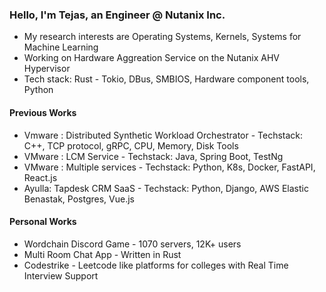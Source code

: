 <h3>
Hello, I'm Tejas, an Engineer @ Nutanix Inc.
</h3>

- My research interests are Operating Systems, Kernels, Systems for Machine Learning
- Working on Hardware Aggreation Service on the Nutanix AHV Hypervisor
- Tech stack: Rust - Tokio, DBus, SMBIOS, Hardware component tools, Python

<h4>
Previous Works  
</h4>

- Vmware : Distributed Synthetic Workload Orchestrator - Techstack: C++, TCP protocol, gRPC, CPU, Memory, Disk Tools
- VMware : LCM Service - Techstack: Java, Spring Boot, TestNg
- VMware : Multiple services - Techstack: Python, K8s, Docker, FastAPI, React.js
- Ayulla: Tapdesk CRM SaaS - Techstack: Python, Django, AWS Elastic Benastak, Postgres, Vue.js

<h4>
  Personal Works
</h4>

- Wordchain Discord Game - 1070 servers, 12K+ users
- Multi Room Chat App - Written in Rust
- Codestrike - Leetcode like platforms for colleges with Real Time Interview Support
